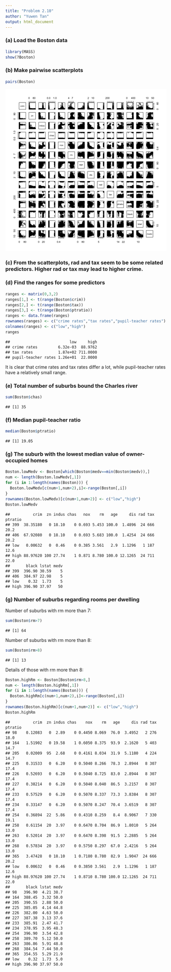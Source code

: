 ```yaml
---
title: "Problem 2.10"
author: "Yuwen Tan"
output: html_document
---
```



### (a) Load the Boston data

```r
library(MASS)
show(?Boston)
```

### (b) Make pairwise scatterplots

```r
pairs(Boston)
```

![plot of chunk unnamed-chunk-2](figure/unnamed-chunk-2-1.png) 

### (c) From the scatterplots, rad and tax seem to be some related predictors. Higher rad or tax may lead to higher crime.

### (d) Find the ranges for some predictors

```r
ranges <- matrix(0,3,2)
ranges[1,] <- t(range(Boston$crim))
ranges[2,] <- t(range(Boston$tax))
ranges[3,] <- t(range(Boston$ptratio))
ranges <- data.frame(ranges)
rownames(ranges) <- c("crime rates","tax rates","pupil-teacher rates")
colnames(ranges) <- c("low","high")
ranges
```

```
##                          low     high
## crime rates         6.32e-03  88.9762
## tax rates           1.87e+02 711.0000
## pupil-teacher rates 1.26e+01  22.0000
```

It is clear that crime rates and tax rates differ a lot, while pupil-teacher rates have a relatively small range.

### (e) Total number of suburbs bound the Charles river

```r
sum(Boston$chas)
```

```
## [1] 35
```

### (f) Median pupil-teacher ratio

```r
median(Boston$ptratio)
```

```
## [1] 19.05
```

### (g) The suburb with the lowest median value of owner-occupied homes

```r
Boston.lowMedv <- Boston[which(Boston$medv==min(Boston$medv)),]
num <- length(Boston.lowMedv[,1])
for (i in 1:length(names(Boston))) {
  Boston.lowMedv[c(num+1,num+2),i]<-range(Boston[,i])
}
rownames(Boston.lowMedv)[c(num+1,num+2)] <- c("low","high")
Boston.lowMedv
```

```
##          crim  zn indus chas   nox    rm   age     dis rad tax ptratio
## 399  38.35180   0 18.10    0 0.693 5.453 100.0  1.4896  24 666    20.2
## 406  67.92080   0 18.10    0 0.693 5.683 100.0  1.4254  24 666    20.2
## low   0.00632   0  0.46    0 0.385 3.561   2.9  1.1296   1 187    12.6
## high 88.97620 100 27.74    1 0.871 8.780 100.0 12.1265  24 711    22.0
##       black lstat medv
## 399  396.90 30.59    5
## 406  384.97 22.98    5
## low    0.32  1.73    5
## high 396.90 37.97   50
```

### (g) Number of suburbs regarding rooms per dwelling
Number of suburbs with rm more than 7:

```r
sum(Boston$rm>7)
```

```
## [1] 64
```

Number of suburbs with rm more than 8:

```r
sum(Boston$rm>8)
```

```
## [1] 13
```

Details of those with rm more than 8:

```r
Boston.highRm <- Boston[Boston$rm>8,]
num <- length(Boston.highRm[,1])
for (i in 1:length(names(Boston))) {
  Boston.highRm[c(num+1,num+2),i]<-range(Boston[,i])
}
rownames(Boston.highRm)[c(num+1,num+2)] <- c("low","high")
Boston.highRm
```

```
##          crim  zn indus chas    nox    rm   age     dis rad tax ptratio
## 98    0.12083   0  2.89    0 0.4450 8.069  76.0  3.4952   2 276    18.0
## 164   1.51902   0 19.58    1 0.6050 8.375  93.9  2.1620   5 403    14.7
## 205   0.02009  95  2.68    0 0.4161 8.034  31.9  5.1180   4 224    14.7
## 225   0.31533   0  6.20    0 0.5040 8.266  78.3  2.8944   8 307    17.4
## 226   0.52693   0  6.20    0 0.5040 8.725  83.0  2.8944   8 307    17.4
## 227   0.38214   0  6.20    0 0.5040 8.040  86.5  3.2157   8 307    17.4
## 233   0.57529   0  6.20    0 0.5070 8.337  73.3  3.8384   8 307    17.4
## 234   0.33147   0  6.20    0 0.5070 8.247  70.4  3.6519   8 307    17.4
## 254   0.36894  22  5.86    0 0.4310 8.259   8.4  8.9067   7 330    19.1
## 258   0.61154  20  3.97    0 0.6470 8.704  86.9  1.8010   5 264    13.0
## 263   0.52014  20  3.97    0 0.6470 8.398  91.5  2.2885   5 264    13.0
## 268   0.57834  20  3.97    0 0.5750 8.297  67.0  2.4216   5 264    13.0
## 365   3.47428   0 18.10    1 0.7180 8.780  82.9  1.9047  24 666    20.2
## low   0.00632   0  0.46    0 0.3850 3.561   2.9  1.1296   1 187    12.6
## high 88.97620 100 27.74    1 0.8710 8.780 100.0 12.1265  24 711    22.0
##       black lstat medv
## 98   396.90  4.21 38.7
## 164  388.45  3.32 50.0
## 205  390.55  2.88 50.0
## 225  385.05  4.14 44.8
## 226  382.00  4.63 50.0
## 227  387.38  3.13 37.6
## 233  385.91  2.47 41.7
## 234  378.95  3.95 48.3
## 254  396.90  3.54 42.8
## 258  389.70  5.12 50.0
## 263  386.86  5.91 48.8
## 268  384.54  7.44 50.0
## 365  354.55  5.29 21.9
## low    0.32  1.73  5.0
## high 396.90 37.97 50.0
```
